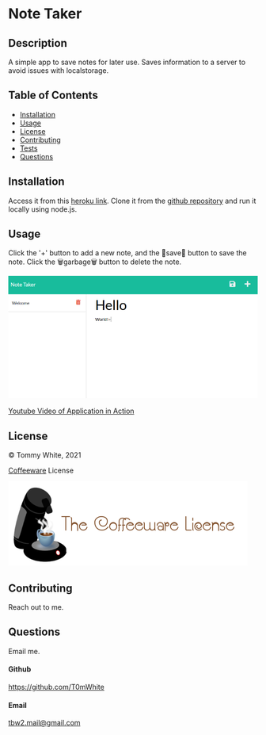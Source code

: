 # Note Taker

  ## Description
  
A simple app to save notes for later use. Saves information to a server to avoid issues with localstorage.
  
  ## Table of Contents
  
  - [Installation](#installation)
  - [Usage](#usage)
  - [License](#license)
  - [Contributing](#contributing)
  - [Tests](#tests)
  - [Questions](#questions)
  
  
  
  ## Installation
  
 Access it from this [heroku link](https://salty-badlands-08193.herokuapp.com/). Clone it from the [github repository](https://github.com/T0mWhite/Note-Taker) and run it locally using node.js.
  
  ## Usage
  
Click the '+' button to add a new note, and the 💾save💾 button to save the note. Click the 🗑garbage🗑 button to delete the note.

![Example](./assets/Example.png)

[Youtube Video of Application in Action](https://youtu.be/L1EJCYBBJR0)

  ## License
© Tommy White, 2021

[Coffeeware](https://github.com/Sonic853/coffeeware-license)
     License

![License: Coffeeware](https://raw.githubusercontent.com/Sonic853/coffeeware-license/master/coffeeware-logo.png)
        
  
  ## Contributing
  
Reach out to me.
  
  ## Questions
  
Email me.
  
  #### Github
  
  https://github.com/T0mWhite
  
  #### Email
  
tbw2.mail@gmail.com
  
  
  



